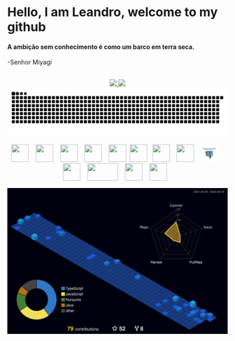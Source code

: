 
# Hello, I am Leandro, welcome to my github

#### A ambição sem conhecimento é como um barco em terra seca.
-Senhor Miyagi

</br>

<div align="center">
  	<a href="https://github.com/lsferreira934">
  		<img height="180em" src="https://github-readme-stats.vercel.app/api?username=lsferreira934&show_icons=true&theme=maroongold&include_all_commits=true&count_private=true&title_color=cc0000&text_color=ffffff&bg_color=000000&icon_color=990000"/>
  		<img height="180em" src="https://github-readme-stats.vercel.app/api/top-langs/?username=lsferreira934&layout=compact&langs_count=7&theme=maroongold&title_color=cc0000&text_color=ffffff&bg_color=000000&icon_color=990000"/>
	</a>
</div>

<div align="center"> 
	<img  src="https://github.com/lsferreira934/lsferreira934/blob/main/github-contribution-grid-snake.svg" alt="Snake animation" style="max-width: 100%"/>
</div>

</br>



<div align="center">
	<img  width="40px" height="40px" src="https://media.giphy.com/media/XAxylRMCdpbEWUAvr8/source.gif" />&nbsp;&nbsp;&nbsp;
	<img  width="40px" height="40px" src="https://media.giphy.com/media/fsEaZldNC8A1PJ3mwp/source.gif" />&nbsp;&nbsp;&nbsp;
	<img  width="40px" height="40px" src="https://media.giphy.com/media/ln7z2eWriiQAllfVcn/source.gif" />&nbsp;&nbsp;&nbsp;
	<img  width="40px" height="40px" src="https://media.giphy.com/media/Sr8xDpMwVKOHUWDVRD/source.gif" />&nbsp;&nbsp;&nbsp;
	<img  width="40px" height="40px" src="https://www.staffworx.co.uk/wp-content/uploads/2021/09/nextjs-gif.gif"/>&nbsp;
	<img  width="40px" height="40px" src="https://media.giphy.com/media/eNAsjO55tPbgaor7ma/source.gif" />&nbsp;&nbsp;
	<img  width="40px" height="40px" src="https://camo.githubusercontent.com/f85f882cb31eeaeee657ec955313015c30378e8f56c3dc2f06933b617a276cfd/68747470733a2f2f77372e706e6777696e672e636f6d2f706e67732f3734372f3739382f706e672d7472616e73706172656e742d6d7973716c2d6c6f676f2d6d7973716c2d64617461626173652d7765622d646576656c6f706d656e742d636f6d70757465722d736f6674776172652d646f6c7068696e2d6d6172696e652d6d616d6d616c2d616e696d616c732d746578742d7468756d626e61696c2e706e67" />&nbsp;&nbsp;&nbsp;
	<img  width="40px" height="40px" src="https://media.giphy.com/media/wgFWLRiND4bkyYR4IN/giphy.gif" />&nbsp;&nbsp;&nbsp;
	<img  width="40px" height="40px" src="https://raw.githubusercontent.com/clio19/bio/master/assets/postgresql.gif" />&nbsp;&nbsp;&nbsp;
	<img  width="40px" height="40px" src="https://media.giphy.com/media/IdyAQJVN2kVPNUrojM/source.gif" />&nbsp;&nbsp;&nbsp;
	<img  width="70px" height="40px" src="https://media.giphy.com/media/kH1DBkPNyZPOk0BxrM/source.gif" />&nbsp;&nbsp;&nbsp;
	<img  width="40px" height="40px" src="https://media.giphy.com/media/KzJkzjggfGN5Py6nkT/source.gif" />&nbsp;&nbsp;&nbsp;
	<img  width="40px" height="40px" src="https://media.giphy.com/media/hqrdSW7r1DFsDZwSnR/source.gif" />&nbsp;&nbsp;&nbsp;
</div>


![](./profile-3d-contrib/profile-night-view.svg)
